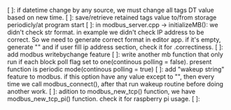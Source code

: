 [ ]: if datetime change by any source, we must change all tags DT value based on new time.
[ ]: save/retrieve retained tags value to/from storage periodicly/at program start
[ ]: in modbus_server.cpp -> initializeMB(): we didn't check str format. in example we didn't check IP address to be correct. So we need to generate correct format in editor app. if it's empty, generate "" and if user fill ip address section, check it for .correctiness.
[ ]: add modbus writebychange feature
[ ]: write another mb function that only run if each block poll flag set to one(continous polling = false). present function is periodic mode(continous polling = true)
[ ]: add "wakeup string" feature to modbus. if this option have any value except to "", then every time we call modbus_connect(), after that run wakeup routine before doing another work.
[ ]: adition to modbus_new_tcp() function, we have modbus_new_tcp_pi() function. check it for raspberry pi usage.
[ ]: 
